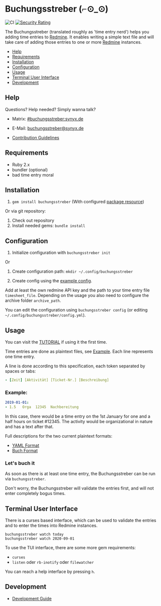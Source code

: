 Buchungsstreber (⌐⊙_⊙)
======================

![CI](https://github.com/synyx/buchungsstreber/workflows/CI/badge.svg)
[![Security Rating](https://sonarcloud.io/api/project_badges/measure?project=com.github.synyx%3Abuchungsstreber&metric=security_rating)](https://sonarcloud.io/dashboard?id=com.github.synyx%3Abuchungsstreber)

The Buchungsstreber (translated roughly as 'time entry nerd') helps you adding time entries to
[Redmine][redmine].  It enables writing a simple text file and will take care of adding those
entries to one or more [Redmine][redmine] instances.

  [redmine]: https://www.redmine.org

* [Help](#help)
* [Requirements](#requirements)
* [Installation](#installation)
* [Configuration](#configuration)
* [Usage](#usage)
* [Terminal User Interface](#terminal-user-interface)
* [Development](#development)

Help
----

Questions?  Help needed?  Simply wanna talk?

* Matrix: [#buchungsstreber:synyx.de](https://matrix.to/#/!BxFxbjMxhzwOlFxvMm:synyx.de/)
* E-Mail: [buchungsstreber@synyx.de](mailto:buchungsstreber@synyx.de)
* [Contribution Guidelines][contributing]

  [contributing]: CONTRIBUTING.md

Requirements
---------------

- Ruby 2.x
- bundler (optional)
- bad time entry moral
  
Installation
------------

1. `gem install buchungsstreber` (With configured [package resource][rubygems])

  [rubygems]: doc/rubygems.md

Or via git repository:

1. Check out repository
2. Install needed gems: `bundle install`

Configuration
-------------

1. Initialize configuration with
   `buchungsstreber init`

Or

1. Create configuration path:
`mkdir ~/.config/buchungsstreber`

2. Create config using the [example config](example.config.yml).

Add at least the own redmine API key and the path to your time entry file
`timesheet_file`.
Depending on the usage you also need to configure the archive folder
`archive_path`.

You can edit the configuration using `buchungsstreber config` (or editing
`~/.config/buchungsstreber/config.yml`).

Usage
-------

You can visit the [TUTORIAL](./doc/tutorial.md) if using it the first time.

Time entries are done as plaintext files, see [Example](example.buchungen.yml).  Each
line represents one time entry.

A line is done according to this specification, each token separated by spaces or tabs:
```yaml
- [Zeit] [Aktivität] [Ticket-Nr.] [Beschreibung]
```

### Example:
```yaml
2019-01-01:
- 1.5   Orga  12345  Nachbereitung
```
In this case, there would be a time entry on the 1st January for one and a half
hours on ticket #12345.
The activity would be organizational in nature and has a text after that.

Full descriptions for the two current plaintext formats:

* [YAML Format](./doc/yaml_format.md)
* [Buch Format](./doc/buch_format.md)

### Let's buch it

As soon as there is at least one time entry, the Buchungsstreber can be run
via `buchungsstreber`.

Don't worry, the Buchungsstreber will validate the entries first, and will
not enter completely bogus times.

## Terminal User Interface

There is a curses based interface, which can be used to validate the entries
and to enter the times into Redmine instances.

```shell script
buchungsstreber watch today
buchungsstreber watch 2020-09-01
```

To use the TUI interface, there are some more gem requirements:

* `curses`
* `listen` oder `rb-inotify` oder `filewatcher`

You can reach a help interface by pressing `h`.

Development
-----------

* [Development Guide](./doc/development.md)
